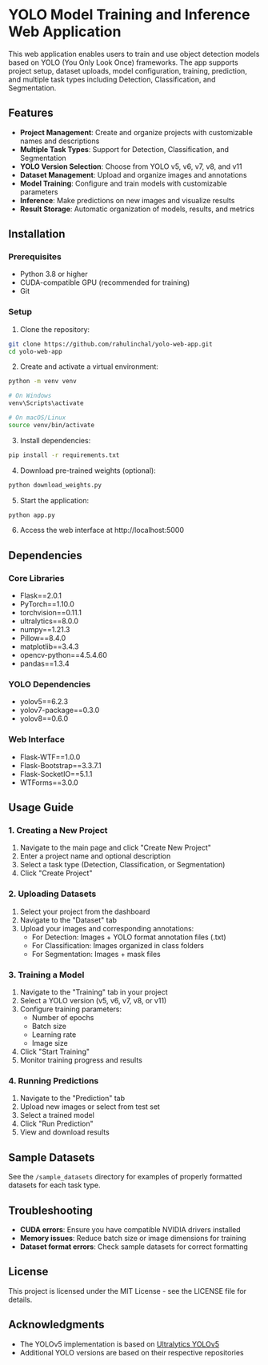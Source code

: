 # YOLO Model Training and Inference Web Application

This web application enables users to train and use object detection models based on YOLO (You Only Look Once) frameworks. The app supports project setup, dataset uploads, model configuration, training, prediction, and multiple task types including Detection, Classification, and Segmentation.

## Features

- **Project Management**: Create and organize projects with customizable names and descriptions
- **Multiple Task Types**: Support for Detection, Classification, and Segmentation
- **YOLO Version Selection**: Choose from YOLO v5, v6, v7, v8, and v11
- **Dataset Management**: Upload and organize images and annotations
- **Model Training**: Configure and train models with customizable parameters
- **Inference**: Make predictions on new images and visualize results
- **Result Storage**: Automatic organization of models, results, and metrics

## Installation

### Prerequisites

- Python 3.8 or higher
- CUDA-compatible GPU (recommended for training)
- Git

### Setup

1. Clone the repository:
```bash
git clone https://github.com/rahulinchal/yolo-web-app.git
cd yolo-web-app
```

2. Create and activate a virtual environment:
```bash
python -m venv venv

# On Windows
venv\Scripts\activate

# On macOS/Linux
source venv/bin/activate
```

3. Install dependencies:
```bash
pip install -r requirements.txt
```

4. Download pre-trained weights (optional):
```bash
python download_weights.py
```

5. Start the application:
```bash
python app.py
```

6. Access the web interface at http://localhost:5000

## Dependencies

### Core Libraries
- Flask==2.0.1
- PyTorch==1.10.0
- torchvision==0.11.1
- ultralytics==8.0.0
- numpy==1.21.3
- Pillow==8.4.0
- matplotlib==3.4.3
- opencv-python==4.5.4.60
- pandas==1.3.4

### YOLO Dependencies
- yolov5==6.2.3
- yolov7-package==0.3.0
- yolov8==0.6.0

### Web Interface
- Flask-WTF==1.0.0
- Flask-Bootstrap==3.3.7.1
- Flask-SocketIO==5.1.1
- WTForms==3.0.0

## Usage Guide

### 1. Creating a New Project

1. Navigate to the main page and click "Create New Project"
2. Enter a project name and optional description
3. Select a task type (Detection, Classification, or Segmentation)
4. Click "Create Project"

### 2. Uploading Datasets

1. Select your project from the dashboard
2. Navigate to the "Dataset" tab
3. Upload your images and corresponding annotations:
   - For Detection: Images + YOLO format annotation files (.txt)
   - For Classification: Images organized in class folders
   - For Segmentation: Images + mask files

### 3. Training a Model

1. Navigate to the "Training" tab in your project
2. Select a YOLO version (v5, v6, v7, v8, or v11)
3. Configure training parameters:
   - Number of epochs
   - Batch size
   - Learning rate
   - Image size
4. Click "Start Training"
5. Monitor training progress and results

### 4. Running Predictions

1. Navigate to the "Prediction" tab
2. Upload new images or select from test set
3. Select a trained model
4. Click "Run Prediction"
5. View and download results

## Sample Datasets

See the `/sample_datasets` directory for examples of properly formatted datasets for each task type.

## Troubleshooting

- **CUDA errors**: Ensure you have compatible NVIDIA drivers installed
- **Memory issues**: Reduce batch size or image dimensions for training
- **Dataset format errors**: Check sample datasets for correct formatting

## License

This project is licensed under the MIT License - see the LICENSE file for details.

## Acknowledgments

- The YOLOv5 implementation is based on [Ultralytics YOLOv5](https://github.com/ultralytics/yolov5)
- Additional YOLO versions are based on their respective repositories
